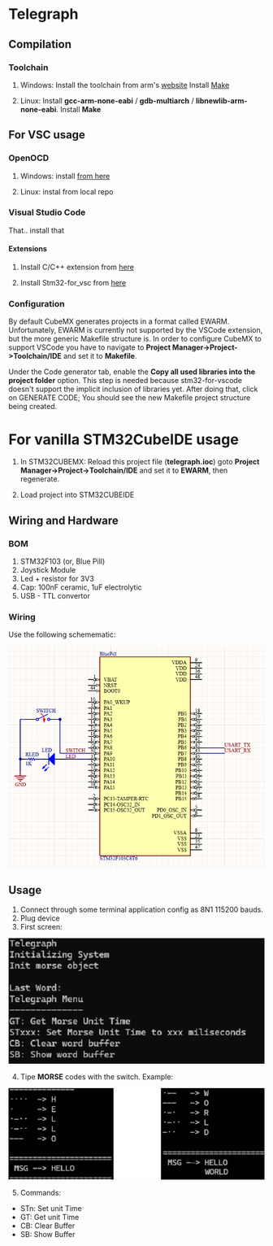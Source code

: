 # Telegraph

## Compilation

### Toolchain

1) Windows: Install the toolchain from arm's [website](https://developer.arm.com/tools-and-software/open-source-software/developer-tools/gnu-toolchain/gnu-rm/downloads)
Install [Make](http://gnuwin32.sourceforge.net/packages/make.htm)

2) Linux: Install **gcc-arm-none-eabi** / **gdb-multiarch** / **libnewlib-arm-none-eabi**.
Install **Make**

## For VSC usage

### OpenOCD

1) Windows: install [from here](https://gnutoolchains.com/arm-eabi/openocd/)

2) Linux: instal from local repo 

### Visual Studio Code

That.. install that

#### Extensions

1) Install C/C++ extension from [here](https://marketplace.visualstudio.com/items?itemName=ms-vscode.cpptools)

2) Install Stm32-for_vsc from [here](https://marketplace.visualstudio.com/items?itemName=bmd.stm32-for-vscode)

### Configuration

By default CubeMX generates projects in a format called EWARM. Unfortunately, EWARM is currently not supported by the VSCode extension, but the more generic Makefile structure is. In order to configure CubeMX to support VSCode you have to navigate to **Project Manager->Project->Toolchain/IDE** and set it to **Makefile**.

Under the Code generator tab, enable the **Copy all used libraries into the project folder** option. This step is needed because stm32-for-vscode doesn't support the implicit inclusion of libraries yet.
After doing that, click on GENERATE CODE; You should see the new Makefile project structure being created.

# For vanilla STM32CubeIDE usage

1) In STM32CUBEMX: Reload this project file (**telegraph.ioc**) goto **Project Manager->Project->Toolchain/IDE** and set it to **EWARM**, then regenerate. 

2) Load project into STM32CUBEIDE

## Wiring and Hardware

### BOM
1) STM32F103 (or, Blue Pill)
2) Joystick Module
3) Led + resistor for 3V3
4) Cap: 100nF ceramic, 1uF electrolytic
5) USB - TTL convertor 

### Wiring

Use the following schemematic:

![Schematic](/Documents/Schematic.png)

## Usage

1) Connect through some terminal application config as 8N1 115200 bauds. 
2) Plug device
3) First screen:

![Welcom-screen](/Documents/Welcome-screen.png)

4) Tipe **MORSE** codes with the switch. 
Example:

![Example](/Documents/Example.png)

5) Commands: 
* STn: Set unit Time
* GT: Get unit Time
* CB: Clear Buffer
* SB: Show Buffer




